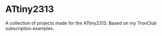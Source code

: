 # ATtiny2313
A collection of projects made for the ATtiny2313. Based on my TronClub subscription examples.
